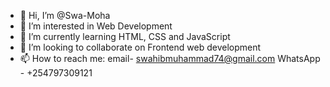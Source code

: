 - 👋 Hi, I’m @Swa-Moha
- 👀 I’m interested in Web Development
- 🌱 I’m currently learning HTML, CSS and JavaScript
- 💞️ I’m looking to collaborate on Frontend web development
- 📫 How to reach me: email- swahibmuhammad74@gmail.com
                      WhatsApp - +254797309121

<!---
Swa-Moha/Swa-Moha is a ✨ special ✨ repository because its `README.md` (this file) appears on your GitHub profile.
You can click the Preview link to take a look at your changes.
--->
